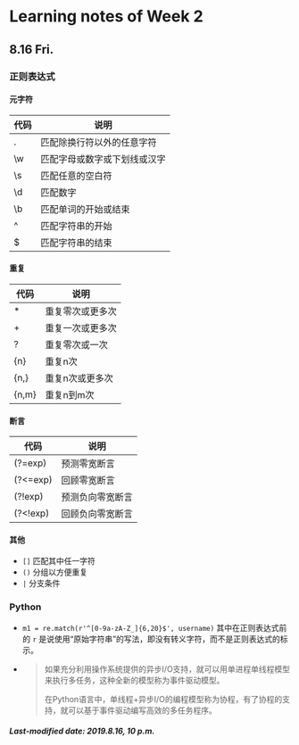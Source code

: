 # Learning notes of Week 2

## 8.16 Fri.

### 正则表达式

#### 元字符

| 代码 | 说明                         |
| ---- | ---------------------------- |
| .    | 匹配除换行符以外的任意字符   |
| \w   | 匹配字母或数字或下划线或汉字 |
| \s   | 匹配任意的空白符             |
| \d   | 匹配数字                     |
| \b   | 匹配单词的开始或结束         |
| ^    | 匹配字符串的开始             |
| $    | 匹配字符串的结束             |

#### 重复

| 代码  | 说明             |
| ----- | ---------------- |
| *     | 重复零次或更多次 |
| +     | 重复一次或更多次 |
| ?     | 重复零次或一次   |
| {n}   | 重复n次          |
| {n,}  | 重复n次或更多次  |
| {n,m} | 重复n到m次       |

#### 断言

| 代码     | 说明             |
| -------- | ---------------- |
| (?=exp)  | 预测零宽断言     |
| (?<=exp) | 回顾零宽断言     |
| (?!exp)  | 预测负向零宽断言 |
| (?<!exp) | 回顾负向零宽断言 |

#### 其他

+ `[]` 匹配其中任一字符
+ `()` 分组以方便重复
+ `|` 分支条件

### Python

+ `m1 = re.match(r'^[0-9a-zA-Z_]{6,20}$', username)` 其中在正则表达式前的 `r` 是说使用“原始字符串”的写法，即没有转义字符，而不是正则表达式的标示。

+ > 如果充分利用操作系统提供的异步I/O支持，就可以用单进程单线程模型来执行多任务，这种全新的模型称为事件驱动模型。
  >
  > 在Python语言中，单线程+异步I/O的编程模型称为协程，有了协程的支持，就可以基于事件驱动编写高效的多任务程序。

##### Last-modified date: 2019.8.16, 10 p.m.